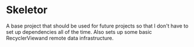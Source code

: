 # Skeletor

A base project that should be used for future projects so that I don't have to set up dependencies all of the time. Also sets up some basic RecyclerViewand remote data infrastructure.
